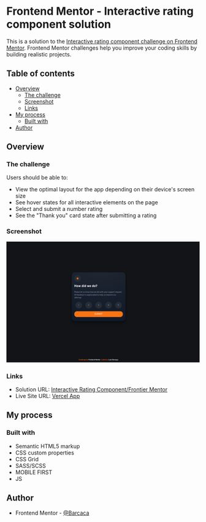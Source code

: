 # Frontend Mentor - Interactive rating component solution

This is a solution to the [Interactive rating component challenge on Frontend Mentor](https://www.frontendmentor.io/challenges/interactive-rating-component-koxpeBUmI). Frontend Mentor challenges help you improve your coding skills by building realistic projects. 

## Table of contents

- [Overview](#overview)
  - [The challenge](#the-challenge)
  - [Screenshot](#screenshot)
  - [Links](#links)
- [My process](#my-process)
  - [Built with](#built-with)
- [Author](#author)

## Overview

### The challenge

Users should be able to:

- View the optimal layout for the app depending on their device's screen size
- See hover states for all interactive elements on the page
- Select and submit a number rating
- See the "Thank you" card state after submitting a rating

### Screenshot

![](/images/screenshot.png)

### Links

- Solution URL: [Interactive Rating Component/Frontier Mentor](https://www.frontendmentor.io/solutions/interactive-rating-component-sassscss-ENpUgZGQIH)
- Live Site URL: [Vercel App](https://interactive-rating-component-main-lilac-omega.vercel.app)

## My process

### Built with

- Semantic HTML5 markup
- CSS custom properties
- CSS Grid
- SASS/SCSS
- MOBILE FIRST
- JS

## Author

- Frontend Mentor - [@Barcaca](https://www.frontendmentor.io/profile/Barcaca)